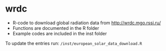 # wrdc

* R-code to download global radiation data from http://wrdc.mgo.rssi.ru/
* Functions are documented in the R folder
* Example codes are included in the inst folder

To update the entries run: `/inst/european_solar_data_download.R`

